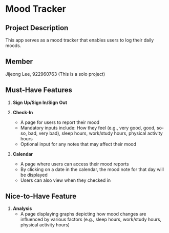 # Mood Tracker

## Project Description
This app serves as a mood tracker that enables users to log their daily moods.

## Member
Jijeong Lee, 922960763 (This is a solo project)

## Must-Have Features

1. **Sign Up/Sign In/Sign Out**

2. **Check-In**
   - A page for users to report their mood
   - Mandatory inputs include: How they feel (e.g., very good, good, so-so, bad, very bad), sleep hours, work/study hours, physical activity hours
   - Optional input for any notes that may affect their mood

3. **Calendar**
   - A page where users can access their mood reports
   - By clicking on a date in the calendar, the mood note for that day will be displayed
   - Users can also view when they checked in

## Nice-to-Have Feature

1. **Analysis**
   - A page displaying graphs depicting how mood changes are influenced by various factors (e.g., sleep hours, work/study hours, physical activity hours)

